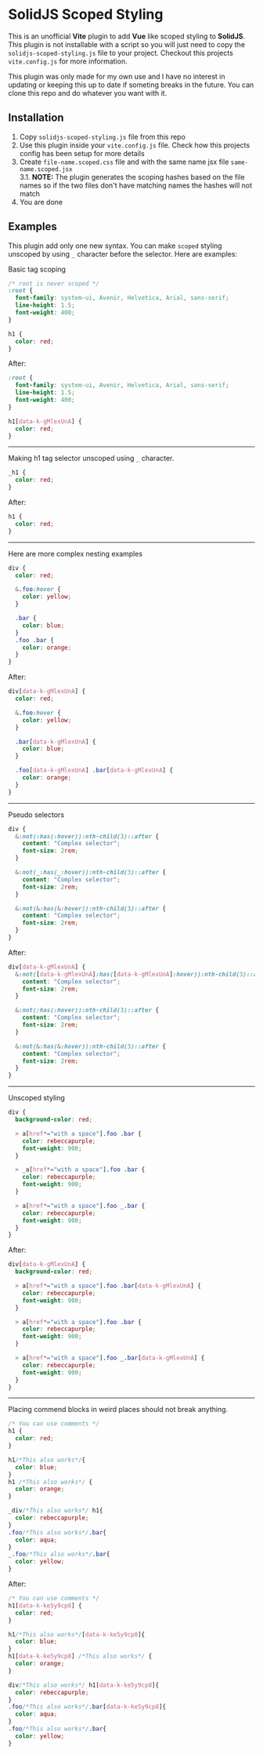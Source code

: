 
# SolidJS Scoped Styling

This is an unofficial **Vite** plugin to add **Vue** like scoped styling to **SolidJS**. This plugin is not installable with a script so you will just need to copy the `solidjs-scoped-styling.js` file to your project. Checkout this projects `vite.config.js` for more information.

This plugin was only made for my own use and I have no interest in updating or keeping this up to date if someting breaks in the future. You can clone this repo and do whatever you want with it.

## Installation

1. Copy `solidjs-scoped-styling.js` file from this repo
2. Use this plugin inside your `vite.config.js` file. Check how this projects config has been setup for more details
3. Create `file-name.scoped.css` file and with the same name jsx file `same-name.scoped.jsx`  
  3.1. **NOTE:** The plugin generates the scoping hashes based on the file names so if the two files don't have matching names the hashes will not match
4. You are done

## Examples

This plugin add only one new syntax. You can make `scoped` styling unscoped by using `_` character before the selector. Here are examples:

Basic tag scoping

```css
/* root is never scoped */
:root {
  font-family: system-ui, Avenir, Helvetica, Arial, sans-serif;
  line-height: 1.5;
  font-weight: 400;
}

h1 {
  color: red;
}
```

After:

```css
:root {
  font-family: system-ui, Avenir, Helvetica, Arial, sans-serif;
  line-height: 1.5;
  font-weight: 400;
}

h1[data-k-gMlexUnA] {
  color: red;
}
```

---

Making h1 tag selector unscoped using `_` character.

```css
_h1 {
  color: red;
}
```

After:

```css
h1 {
  color: red;
}
```

---

Here are more complex nesting examples

```css
div {
  color: red;

  &.foo:hover {
    color: yellow;
  }

  .bar {
    color: blue;
  }
  .foo .bar {
    color: orange;
  }
}
```

After:

```css
div[data-k-gMlexUnA] {
  color: red;

  &.foo:hover {
    color: yellow;
  }

  .bar[data-k-gMlexUnA] {
    color: blue;
  }

  .foo[data-k-gMlexUnA] .bar[data-k-gMlexUnA] {
    color: orange;
  }
}
```

---

Pseudo selectors

```css
div {
  &:not(:has(:hover)):nth-child(3)::after {
    content: "Complex selector";
    font-size: 2rem;
  }

  &:not(_:has(_:hover)):nth-child(3)::after {
    content: "Complex selector";
    font-size: 2rem;
  }

  &:not(&:has(&:hover)):nth-child(3)::after {
    content: "Complex selector";
    font-size: 2rem;
  }
}
```

After:

```css
div[data-k-gMlexUnA] {
  &:not([data-k-gMlexUnA]:has([data-k-gMlexUnA]:hover)):nth-child(3)::after {
    content: "Complex selector";
    font-size: 2rem;
  }

  &:not(:has(:hover)):nth-child(3)::after {
    content: "Complex selector";
    font-size: 2rem;
  }

  &:not(&:has(&:hover)):nth-child(3)::after {
    content: "Complex selector";
    font-size: 2rem;
  }
}
```

---

Unscoped styling

```css
div {
  background-color: red;

  > a[href*="with a space"].foo .bar {
    color: rebeccapurple;
    font-weight: 900;
  }

  > _a[href*="with a space"].foo .bar {
    color: rebeccapurple;
    font-weight: 900;
  }

  > a[href*="with a space"].foo _.bar {
    color: rebeccapurple;
    font-weight: 900;
  }
}
```

After:

```css
div[data-k-gMlexUnA] {
  background-color: red;

  > a[href*="with a space"].foo .bar[data-k-gMlexUnA] {
    color: rebeccapurple;
    font-weight: 900;
  }

  > a[href*="with a space"].foo .bar {
    color: rebeccapurple;
    font-weight: 900;
  }

  > a[href*="with a space"].foo _.bar[data-k-gMlexUnA] {
    color: rebeccapurple;
    font-weight: 900;
  }
}
```

---

Placing commend blocks in weird places should not break anything.

```css
/* You can use comments */
h1 {
  color: red;
}

h1/*This also works*/{
  color: blue;
}
h1 /*This also works*/ {
  color: orange;
}

_div/*This also works*/ h1{
  color: rebeccapurple;
}
.foo/*This also works*/.bar{
  color: aqua;
}
_.foo/*This also works*/.bar{
  color: yellow;
}
```

After:

```css
/* You can use comments */
h1[data-k-ke5y9cp8] {
  color: red;
}

h1/*This also works*/[data-k-ke5y9cp8]{
  color: blue;
}
h1[data-k-ke5y9cp8] /*This also works*/ {
  color: orange;
}

div/*This also works*/ h1[data-k-ke5y9cp8]{
  color: rebeccapurple;
}
.foo/*This also works*/.bar[data-k-ke5y9cp8]{
  color: aqua;
}
.foo/*This also works*/.bar{
  color: yellow;
}
```
